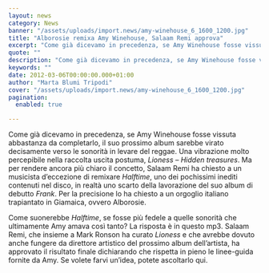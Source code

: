 ```yaml
---
layout: news
category: News
banner: "/assets/uploads/import.news/amy-winehouse_6_1600_1200.jpg"
title: "Alborosie remixa Amy Winehouse, Salaam Remi approva"
excerpt: "Come già dicevamo in precedenza, se Amy Winehouse fosse vissuta abbastanza da completarlo, il suo prossimo album sarebbe virato decisamente verso le sonorità in levare del reggae. Una vibrazione molto percepibile nella raccolta uscita postuma, Lioness – Hidden treasures. Ma per rendere ancora più chiaro il concetto, Salaam Remi ha chiesto a un musicista d’eccezione [&hellip"
quote: ""
description: "Come già dicevamo in precedenza, se Amy Winehouse fosse vissuta abbastanza da completarlo, il suo prossimo album sarebbe virato decisamente verso le sonorità in levare del reggae. Una vibrazione molto percepibile nella raccolta uscita postuma, Lioness – Hidden treasures. Ma per rendere ancora più chiaro il concetto, Salaam Remi ha chiesto a un musicista d’eccezione [&hellip"
keywords: ""
date: 2012-03-06T00:00:00.000+01:00
author: "Marta Blumi Tripodi"
cover: "/assets/uploads/import.news/amy-winehouse_6_1600_1200.jpg"
pagination:
  enabled: true

---
```


Come già dicevamo in precedenza, se Amy Winehouse fosse vissuta abbastanza da completarlo, il suo prossimo album sarebbe virato decisamente verso le sonorità in levare del reggae. Una vibrazione molto percepibile nella raccolta uscita postuma, _Lioness – Hidden treasures_. Ma per rendere ancora più chiaro il concetto, Salaam Remi ha chiesto a un musicista d’eccezione di remixare _Halftime_, uno dei pochissimi inediti contenuti nel disco, in realtà uno scarto della lavorazione del suo album di debutto _Frank_. Per la precisione lo ha chiesto a un orgoglio italiano trapiantato in Giamaica, ovvero Alborosie.

Come suonerebbe _Halftime_, se fosse più fedele a quelle sonorità che ultimamente Amy amava così tanto? La risposta è in questo mp3\. Salaam Remi, che insieme a Mark Ronson ha curato _Lioness_ e che avrebbe dovuto anche fungere da direttore artistico del prossimo album dell’artista, ha approvato il risultato finale dichiarando che rispetta in pieno le linee-guida fornite da Amy. Se volete farvi un’idea, potete ascoltarlo qui.  